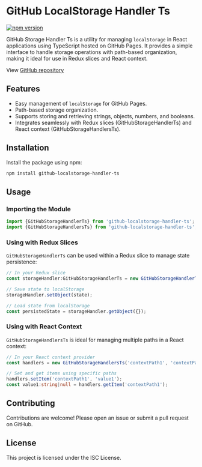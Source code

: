 # GitHub LocalStorage Handler Ts

[![npm version](https://badge.fury.io/js/github-localstorage-hander-ts.svg)](https://badge.fury.io/js/github-localstorage-hander-ts)

GitHub Storage Handler Ts is a utility for managing `localStorage` in React applications using TypeScript hosted on GitHub Pages. It provides a simple interface to handle storage operations with path-based organization, making it ideal for use in Redux slices and React context.

View [GitHub repository](https://github.com/J-M-Nichols/github-localstorage-handler-ts)

## Features

- Easy management of `localStorage` for GitHub Pages.
- Path-based storage organization.
- Supports storing and retrieving strings, objects, numbers, and booleans.
- Integrates seamlessly with Redux slices (GitHubStorageHandlerTs) and React context (GitHubStorageHandlersTs).

## Installation

Install the package using npm:

```bash
npm install github-localstorage-handler-ts
```

## Usage
### Importing the Module
```typescript 
import {GitHubStorageHandlerTs} from 'github-localstorage-handler-ts';
import {GitHubStorageHandlersTs} from 'github-localstorage-handler-ts';
```

### Using with Redux Slices
```GitHubStorageHandlerTs``` can be used within a Redux slice to manage state persistence:

```typescript 
// In your Redux slice
const storageHandler:GitHubStorageHandlerTs = new GitHubStorageHandlerTs('reduxPath');

// Save state to localStorage
storageHandler.setObject(state);

// Load state from localStorage
const persistedState = storageHandler.getObject({});
```

### Using with React Context
```GitHubStorageHandlersTs``` is ideal for managing multiple paths in a React context:

```typescript 
// In your React context provider
const handlers = new GitHubStorageHandlersTs('contextPath1', 'contextPath2');

// Set and get items using specific paths
handlers.setItem('contextPath1', 'value1');
const value1:string|null = handlers.getItem('contextPath1');
```

## Contributing
Contributions are welcome! Please open an issue or submit a pull request on GitHub.

## License
This project is licensed under the ISC License.